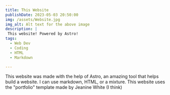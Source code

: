 ```yaml
---
title: This Website
publishDate: 2023-05-03 20:50:00
img: /assets/Website.jpg
img_alt: Alt text for the above image
description: |
 This website! Powered by Astro!
tags:
  - Web Dev
  - Coding
  - HTML
  - Markdown

---
```


This website was made with the help of Astro, an amazing tool that helps build a website. I can use markdown, HTML, or a mixture. This website uses the "portfolio" template made by Jeanine White (I think)